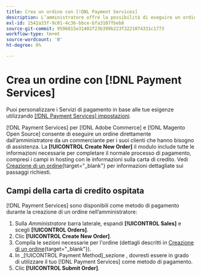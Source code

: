 ```yaml
---
title: Crea un ordine con [!DNL Payment Services]
description: L’amministratore offre la possibilità di eseguire un ordine utilizzando [!DNL Payment Services] direttamente dall’amministratore da un commerciante per i suoi clienti che hanno bisogno di assistenza.
exl-id: 1542a33f-9c01-4c36-bbce-bfa3107fbeb8
source-git-commit: 9596815e31402f23b399b223f3221074331c1773
workflow-type: tm+mt
source-wordcount: '0'
ht-degree: 0%

---
```


# Crea un ordine con [!DNL Payment Services]

Puoi personalizzare i Servizi di pagamento in base alle tue esigenze utilizzando [[!DNL Payment Services] impostazioni](settings.md).

[!DNL Payment Services] per [!DNL Adobe Commerce] e [!DNL Magento Open Source] consente di eseguire un ordine direttamente dall’amministratore da un commerciante per i suoi clienti che hanno bisogno di assistenza. La **[!UICONTROL Create New Order]** il modulo include tutte le informazioni necessarie per completare il normale processo di pagamento, compresi i campi in hosting con le informazioni sulla carta di credito. Vedi [Creazione di un ordine](https://docs.magento.com/user-guide/customers/customer-account-create-order.html){target=&quot;_blank&quot;} per informazioni dettagliate sui passaggi richiesti.

## Campi della carta di credito ospitata

[!DNL Payment Services] sono disponibili come metodo di pagamento durante la creazione di un ordine nell’amministratore:

1. Sulla _Amministratore_ barra laterale, espandi **[!UICONTROL Sales]** e scegli **[!UICONTROL Orders]**.
1. Clic **[!UICONTROL Create New Order]**.
1. Compila le sezioni necessarie per l&#39;ordine (dettagli descritti in [Creazione di un ordine](https://docs.magento.com/user-guide/customers/customer-account-create-order.html){target=&quot;_blank&quot;}).
1. In _[!UICONTROL Payment Method]_sezione , dovresti essere in grado di utilizzare il tuo [!DNL Payment Services] come metodo di pagamento.
1. Clic **[!UICONTROL Submit Order]**.
